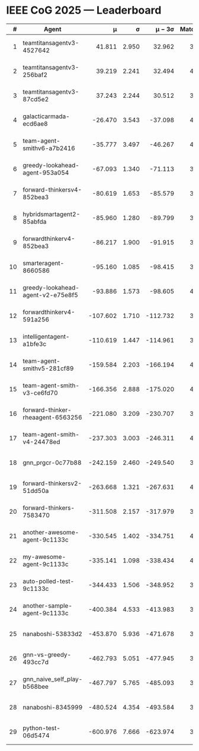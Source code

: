# IEEE CoG 2025 — Leaderboard

| # | Agent | μ | σ | μ − 3σ | Matches | Updated |
|---:|---|---:|---:|---:|---:|---|
| 1 | teamtitansagentv3-4527642 | 41.811 | 2.950 | 32.962 | 3960 | 2025-08-18 18:39 |
| 2 | teamtitansagentv3-256baf2 | 39.219 | 2.241 | 32.494 | 4152 | 2025-08-18 18:39 |
| 3 | teamtitansagentv3-87cd5e2 | 37.243 | 2.244 | 30.512 | 3812 | 2025-08-18 18:39 |
| 4 | galacticarmada-ecd6ae8 | -26.470 | 3.543 | -37.098 | 4120 | 2025-08-18 18:39 |
| 5 | team-agent-smithv6-a7b2416 | -35.777 | 3.497 | -46.267 | 4000 | 2025-08-18 18:39 |
| 6 | greedy-lookahead-agent-953a054 | -67.093 | 1.340 | -71.113 | 3756 | 2025-08-18 18:39 |
| 7 | forward-thinkersv4-852bea3 | -80.619 | 1.653 | -85.579 | 3165 | 2025-08-18 18:39 |
| 8 | hybridsmartagent2-85abfda | -85.960 | 1.280 | -89.799 | 3863 | 2025-08-18 18:39 |
| 9 | forwardthinkerv4-852bea3 | -86.217 | 1.900 | -91.915 | 3180 | 2025-08-18 18:39 |
| 10 | smarteragent-8660586 | -95.160 | 1.085 | -98.415 | 3443 | 2025-08-18 18:39 |
| 11 | greedy-lookahead-agent-v2-e75e8f5 | -93.886 | 1.573 | -98.605 | 4036 | 2025-08-18 18:39 |
| 12 | forwardthinkerv4-591a256 | -107.602 | 1.710 | -112.732 | 3609 | 2025-08-18 18:39 |
| 13 | intelligentagent-a1bfe3c | -110.619 | 1.447 | -114.961 | 3150 | 2025-08-18 18:39 |
| 14 | team-agent-smithv5-281cf89 | -159.584 | 2.203 | -166.194 | 4020 | 2025-08-18 18:39 |
| 15 | team-agent-smith-v3-ce6fd70 | -166.356 | 2.888 | -175.020 | 4392 | 2025-08-18 18:39 |
| 16 | forward-thinker-rheaagent-6563256 | -221.080 | 3.209 | -230.707 | 3824 | 2025-08-18 18:39 |
| 17 | team-agent-smith-v4-24478ed | -237.303 | 3.003 | -246.311 | 4232 | 2025-08-18 18:39 |
| 18 | gnn_prgcr-0c77b88 | -242.159 | 2.460 | -249.540 | 3910 | 2025-08-18 18:39 |
| 19 | forward-thinkersv2-51dd50a | -263.668 | 1.321 | -267.631 | 4024 | 2025-08-18 18:39 |
| 20 | forward-thinkers-7583470 | -311.508 | 2.157 | -317.979 | 3600 | 2025-08-18 18:39 |
| 21 | another-awesome-agent-9c1133c | -330.545 | 1.402 | -334.751 | 4380 | 2025-08-18 18:39 |
| 22 | my-awesome-agent-9c1133c | -335.141 | 1.098 | -338.434 | 4280 | 2025-08-18 18:39 |
| 23 | auto-polled-test-9c1133c | -344.433 | 1.506 | -348.952 | 3420 | 2025-08-18 18:39 |
| 24 | another-sample-agent-9c1133c | -400.384 | 4.533 | -413.983 | 3700 | 2025-08-18 18:39 |
| 25 | nanaboshi-53833d2 | -453.870 | 5.936 | -471.678 | 3020 | 2025-08-18 18:39 |
| 26 | gnn-vs-greedy-493cc7d | -462.793 | 5.051 | -477.945 | 3240 | 2025-08-18 18:39 |
| 27 | gnn_naive_self_play-b568bee | -467.797 | 5.765 | -485.093 | 3380 | 2025-08-18 18:39 |
| 28 | nanaboshi-8345999 | -480.524 | 4.354 | -493.584 | 3380 | 2025-08-18 18:39 |
| 29 | python-test-06d5474 | -600.976 | 7.666 | -623.974 | 3150 | 2025-08-18 18:39 |
